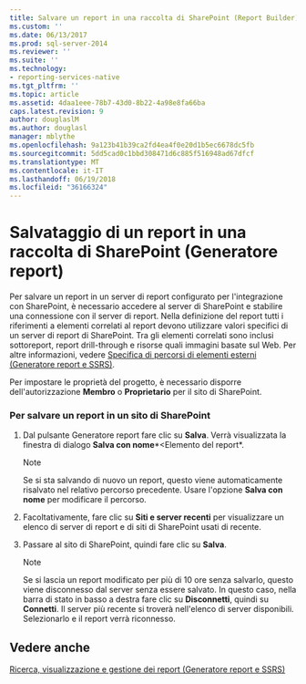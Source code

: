 ```yaml
---
title: Salvare un report in una raccolta di SharePoint (Report Builder) | Microsoft Docs
ms.custom: ''
ms.date: 06/13/2017
ms.prod: sql-server-2014
ms.reviewer: ''
ms.suite: ''
ms.technology:
- reporting-services-native
ms.tgt_pltfrm: ''
ms.topic: article
ms.assetid: 4daa1eee-78b7-43d0-8b22-4a98e8fa66ba
caps.latest.revision: 9
author: douglaslM
ms.author: douglasl
manager: mblythe
ms.openlocfilehash: 9a123b41b39ca2fd4ea4f0e20d1b5ec6678dc5fb
ms.sourcegitcommit: 5dd5cad0c1bbd308471d6c885f516948ad67dfcf
ms.translationtype: MT
ms.contentlocale: it-IT
ms.lasthandoff: 06/19/2018
ms.locfileid: "36166324"
---
```

# <a name="save-a-report-to-a-sharepoint-library-report-builder"></a>Salvataggio di un report in una raccolta di SharePoint (Generatore report)
  Per salvare un report in un server di report configurato per l'integrazione con SharePoint, è necessario accedere al server di SharePoint e stabilire una connessione con il server di report. Nella definizione del report tutti i riferimenti a elementi correlati al report devono utilizzare valori specifici di un server di report di SharePoint. Tra gli elementi correlati sono inclusi sottoreport, report drill-through e risorse quali immagini basate sul Web. Per altre informazioni, vedere [Specifica di percorsi di elementi esterni &#40;Generatore report e SSRS&#41;](../report-design/specifying-paths-to-external-items-report-builder-and-ssrs.md).  
  
 Per impostare le proprietà del progetto, è necessario disporre dell'autorizzazione **Membro** o **Proprietario** per il sito di SharePoint.  
  
### <a name="to-save-a-report-to-a-sharepoint-site"></a>Per salvare un report in un sito di SharePoint  
  
1.  Dal pulsante Generatore report fare clic su **Salva**. Verrà visualizzata la finestra di dialogo **Salva con nome***\<Elemento del report*.  
  
    > [!NOTE]  
    >  Se si sta salvando di nuovo un report, questo viene automaticamente risalvato nel relativo percorso precedente. Usare l'opzione **Salva con nome** per modificare il percorso.  
  
2.  Facoltativamente, fare clic su **Siti e server recenti** per visualizzare un elenco di server di report e di siti di SharePoint usati di recente.  
  
3.  Passare al sito di SharePoint, quindi fare clic su **Salva**.  
  
    > [!NOTE]  
    >  Se si lascia un report modificato per più di 10 ore senza salvarlo, questo viene disconnesso dal server senza essere salvato. In questo caso, nella barra di stato in basso a destra fare clic su **Disconnetti**, quindi su **Connetti**. Il server più recente si troverà nell'elenco di server disponibili. Selezionarlo e il report verrà riconnesso.  
  
## <a name="see-also"></a>Vedere anche  
 [Ricerca, visualizzazione e gestione dei report &#40;Generatore report e SSRS&#41;](finding-viewing-and-managing-reports-report-builder-and-ssrs.md)  
  
  